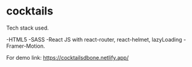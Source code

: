 # cocktails
Tech stack used.

-HTML5
-SASS
-React JS with react-router, react-helmet, lazyLoading
-Framer-Motion.

For
demo link:  https://cocktailsdbone.netlify.app/




